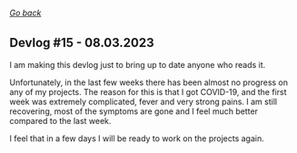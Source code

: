 ###### [Go back](../readme.md)

## Devlog #15 - 08.03.2023

I am making this devlog just to bring up to date anyone who reads it.

Unfortunately, in the last few weeks there has been almost no progress on any of my projects. The reason for this is that I got COVID-19, and the first week was extremely complicated, fever and very strong pains. I am still recovering, most of the symptoms are gone and I feel much better compared to the last week.

I feel that in a few days I will be ready to work on the projects again.
